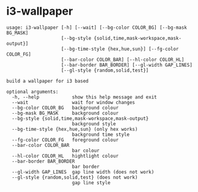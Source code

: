 # i3-wallpaper

<pre><code>usage: i3-wallpaper [-h] [--wait] [--bg-color COLOR_BG] [--bg-mask BG_MASK]
                    [--bg-style {solid,time,mask-workspace,mask-output}]
                    [--bg-time-style {hex,hue,sun}] [--fg-color COLOR_FG]
                    [--bar-color COLOR_BAR] [--hl-color COLOR_HL]
                    [--bar-border BAR_BORDER] [--gl-width GAP_LINES]
                    [--gl-style {random,solid,test}]

build a wallpaper for i3 based

optional arguments:
  -h, --help            show this help message and exit
  --wait                wait for window changes
  --bg-color COLOR_BG   background colour
  --bg-mask BG_MASK     background colour
  --bg-style {solid,time,mask-workspace,mask-output}
                        background style
  --bg-time-style {hex,hue,sun} (only hex works)
                        background time style
  --fg-color COLOR_FG   foreground colour
  --bar-color COLOR_BAR
                        bar colour
  --hl-color COLOR_HL   hightlight colour
  --bar-border BAR_BORDER
                        bar border
  --gl-width GAP_LINES  gap line width (does not work)
  --gl-style {random,solid,test} (does not work)
                        gap line style</code></pre>
